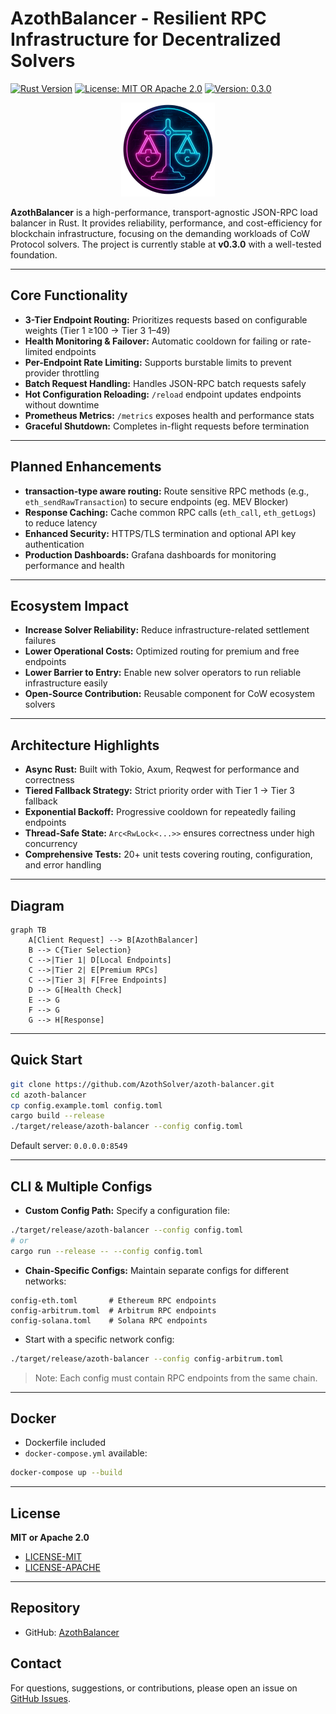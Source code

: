 # AzothBalancer - Resilient RPC Infrastructure for Decentralized Solvers

[![Rust Version](https://img.shields.io/badge/rust-1.82-orange.svg)](https://www.rust-lang.org/)
[![License: MIT OR Apache 2.0](https://img.shields.io/badge/License-MIT%20OR%20Apache%202.0-blue.svg)](https://github.com/AzothSolver/azoth-balancer/blob/main/LICENSE-MIT)
[![Version: 0.3.0](https://img.shields.io/badge/version-0.3.0-green.svg)](https://github.com/AzothSolver/azoth-balancer)

<p align="center">
<img src="azoth-balancer-logo.png" alt="AzothBalancer Logo" width="150"/>
</p>

**AzothBalancer** is a high-performance, transport-agnostic JSON-RPC load balancer in Rust. It provides reliability, performance, and cost-efficiency for blockchain infrastructure, focusing on the demanding workloads of CoW Protocol solvers. The project is currently stable at **v0.3.0** with a well-tested foundation.

---

## Core Functionality

* **3-Tier Endpoint Routing:** Prioritizes requests based on configurable weights (Tier 1 ≥100 → Tier 3 1–49)
* **Health Monitoring & Failover:** Automatic cooldown for failing or rate-limited endpoints
* **Per-Endpoint Rate Limiting:** Supports burstable limits to prevent provider throttling
* **Batch Request Handling:** Handles JSON-RPC batch requests safely
* **Hot Configuration Reloading:** `/reload` endpoint updates endpoints without downtime
* **Prometheus Metrics:** `/metrics` exposes health and performance stats
* **Graceful Shutdown:** Completes in-flight requests before termination

---

## Planned Enhancements

* **transaction-type aware routing:** Route sensitive RPC methods (e.g., `eth_sendRawTransaction`) to secure endpoints (eg. MEV Blocker)
* **Response Caching:** Cache common RPC calls (`eth_call`, `eth_getLogs`) to reduce latency
* **Enhanced Security:** HTTPS/TLS termination and optional API key authentication
* **Production Dashboards:** Grafana dashboards for monitoring performance and health

---

## Ecosystem Impact

* **Increase Solver Reliability:** Reduce infrastructure-related settlement failures
* **Lower Operational Costs:** Optimized routing for premium and free endpoints
* **Lower Barrier to Entry:** Enable new solver operators to run reliable infrastructure easily
* **Open-Source Contribution:** Reusable component for CoW ecosystem solvers

---

## Architecture Highlights

* **Async Rust:** Built with Tokio, Axum, Reqwest for performance and correctness
* **Tiered Fallback Strategy:** Strict priority order with Tier 1 → Tier 3 fallback
* **Exponential Backoff:** Progressive cooldown for repeatedly failing endpoints
* **Thread-Safe State:** `Arc<RwLock<...>>` ensures correctness under high concurrency
* **Comprehensive Tests:** 20+ unit tests covering routing, configuration, and error handling

---

## Diagram

```mermaid
graph TB
    A[Client Request] --> B[AzothBalancer]
    B --> C{Tier Selection}
    C -->|Tier 1| D[Local Endpoints]
    C -->|Tier 2| E[Premium RPCs]
    C -->|Tier 3| F[Free Endpoints]
    D --> G[Health Check]
    E --> G
    F --> G
    G --> H[Response]
```

---

## Quick Start

```bash
git clone https://github.com/AzothSolver/azoth-balancer.git
cd azoth-balancer
cp config.example.toml config.toml
cargo build --release
./target/release/azoth-balancer --config config.toml
```

Default server: `0.0.0.0:8549`

---

## CLI & Multiple Configs

* **Custom Config Path:** Specify a configuration file:

```bash
./target/release/azoth-balancer --config config.toml
# or
cargo run --release -- --config config.toml
```

* **Chain-Specific Configs:** Maintain separate configs for different networks:

```text
config-eth.toml       # Ethereum RPC endpoints
config-arbitrum.toml  # Arbitrum RPC endpoints
config-solana.toml    # Solana RPC endpoints
```

* Start with a specific network config:

```bash
./target/release/azoth-balancer --config config-arbitrum.toml
```

> Note: Each config must contain RPC endpoints from the same chain.

---

## Docker

* Dockerfile included
* `docker-compose.yml` available:

```bash
docker-compose up --build
```

---

## License

**MIT or Apache 2.0**

* [LICENSE-MIT](LICENSE-MIT)
* [LICENSE-APACHE](LICENSE-APACHE)

---

## Repository

* GitHub: [AzothBalancer](https://github.com/AzothSolver/azoth-balancer)

## Contact

For questions, suggestions, or contributions, please open an issue on [GitHub Issues](https://github.com/AzothSolver/azoth-balancer/issues).

